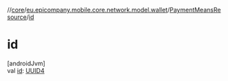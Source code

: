 //[core](../../../index.md)/[eu.epicompany.mobile.core.network.model.wallet](../index.md)/[PaymentMeansResource](index.md)/[id](id.md)

# id

[androidJvm]\
val [id](id.md): [UUID4](../../eu.epicompany.mobile.core.datatypes/index.md#545543244%2FClasslikes%2F-1060529556)
